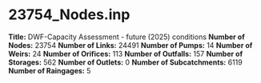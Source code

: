 # 23754_Nodes.inp
**Title:**   DWF-Capacity  Assessment - future (2025) conditions
**Number of Nodes:** 23754
**Number of Links:** 24491
**Number of Pumps:** 14
**Number of Weirs:** 24
**Number of Orifices:** 113
**Number of Outfalls:** 157
**Number of Storages:** 562
**Number of Outlets:** 0
**Number of Subcatchments:** 6119
**Number of Raingages:** 5
